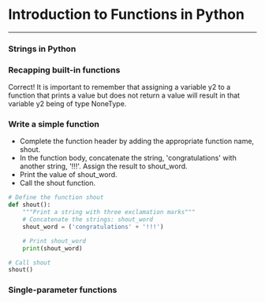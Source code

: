 # Introduction to Functions in Python
---
### Strings in Python
### Recapping built-in functions
Correct! It is important to remember that assigning a variable y2 to a function that prints a value but does not return a value will result in that variable y2 being of type NoneType.

### Write a simple function
* Complete the function header by adding the appropriate function name, shout.
* In the function body, concatenate the string, 'congratulations' with another string, '!!!'. Assign the result to shout_word.
* Print the value of shout_word.
* Call the shout function.
```python
# Define the function shout
def shout():
    """Print a string with three exclamation marks"""
    # Concatenate the strings: shout_word
    shout_word = ('congratulations' + '!!!')

    # Print shout_word
    print(shout_word)

# Call shout
shout()
```
### Single-parameter functions
